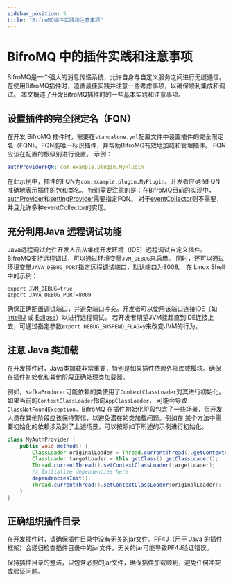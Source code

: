 ```yaml
---
sidebar_position: 5
title: "BifroMQ插件实践和注意事项"
---
```

# BifroMQ 中的插件实践和注意事项
BifroMQ是一个强大的消息传递系统，允许自身与自定义服务之间进行无缝通信。在使用BifroMQ插件时，遵循最佳实践并注意一些考虑事项，以确保顺利集成和调试。
本文概述了开发BifroMQ插件时的一些基本实践和注意事项。
## 设置插件的完全限定名（FQN）
在开发 BifroMQ 插件时，需要在`standalone.yml`配置文件中设置插件的完全限定名（FQN）。FQN能唯一标识插件，并帮助BifroMQ有效地加载和管理插件。
FQN应该在配置的根级别进行设置。
示例：
```yaml
authProviderFQN: com.example.plugin.MyPlugin
```
在此示例中，插件的FQN为`com.example.plugin.MyPlugin`。开发者应确保FQN准确地表示插件的包和类名。
特别需要注意的是：在BifroMQ目前的实现中，[authProvider](2_auth_provider.md)和[settingProvider](4_setting_provider.md)需要指定FQN。
对于[eventCollector](3_event_collector.md)则不需要，并且允许多种eventCollector的实现。
## 充分利用Java 远程调试功能
Java远程调试允许开发人员从集成开发环境（IDE）远程调试自定义插件。BifroMQ支持远程调试，可以通过环境变量`JVM_DEBUG`来启用。
同时，还可以通过环境变量`JAVA_DEBUG_PORT`指定远程调试端口，默认端口为8008。
在 Linux Shell 中的示例：
```shell
export JVM_DEBUG=true
export JAVA_DEBUG_PORT=8009
```
确保正确配置调试端口，并避免端口冲突。开发者可以使用该端口连接IDE（如[IntelliJ](https://www.jetbrains.com/help/idea/tutorial-remote-debug.html) 
或 [Eclipse](https://www.eclipse.org/community/eclipse_newsletter/2017/june/article1.php)）以进行远程调试。
若开发者期望JVM挂起直到IDE连接上去，可通过指定参数`export DEBUG_SUSPEND_FLAG=y`来改变JVM的行为。
## 注意 Java 类加载
在开发插件时，Java类加载非常重要，特别是如果插件依赖外部库或模块。确保在插件初始化和其他阶段正确处理类加载器。

例如，`KafkaProducer`可能依赖的类使用了`ContextClassLoader`对其进行初始化。如果当前的`ContextClassLoader`指向`AppClassLoader`，
可能会导致`ClassNotFoundException`。BifroMQ 在插件初始化阶段包含了一些场景，但开发人员在其他阶段应该保持警惕，以避免潜在的类加载问题。例如在
某个方法中需要初始化的依赖涉及到了上述场景，可以按照如下所述的示例进行初始化。
```java
class MyAuthProvider {
    public void method() {
        ClassLoader originalLoader = Thread.currentThread().getContextClassLoader();
        ClassLoader targetLoader = this.getClass().getClassLoader();
        Thread.currentThread().setContextClassLoader(targetLoader);
        // Initialize dependencies here
        dependenciesInit();
        Thread.currentThread().setContextClassLoader(originalLoader);
    }
}
```
## 正确组织插件目录
在开发插件时，请确保插件目录中没有无关的jar文件。PF4J（用于 Java 的插件框架）会递归检查插件目录中的jar文件，无关的jar可能导致PF4J验证错误。

保持插件目录的整洁，只包含必要的jar文件，确保插件加载顺利，避免任何冲突或验证问题。